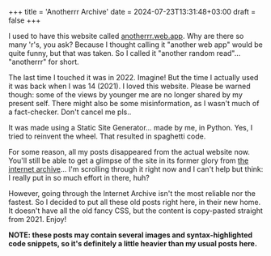 +++
title = 'Anotherrr Archive'
date = 2024-07-23T13:31:48+03:00
draft = false
+++

I used to have this website called [anotherrr.web.app](https://anotherrr.web.app). Why are there so many 'r's, you ask? Because I thought calling it "another web app" would be quite funny, but that was taken. So I called it "another random read"... "anotherrr" for short.

The last time I touched it was in 2022. Imagine! But the time I actually used it was back when I was 14 (2021). I loved this website. Please be warned though: some of the views by younger me are no longer shared by my present self. There might also be some misinformation, as I wasn't much of a fact-checker. Don't cancel me pls.. 

It was made using a Static Site Generator... made by me, in Python. Yes, I tried to reinvent the wheel. That resulted in spaghetti code.

For some reason, all my posts disappeared from the actual website now. You'll still be able to get a glimpse of the site in its former glory from [the internet archive](https://web.archive.org/web/20210823070621/https://anotherrr.web.app/)... I'm scrolling through it right now and I can't help but think: I really put in so much effort in there, huh?

However, going through the Internet Archive isn't the most reliable nor the fastest. So I decided to put all these old posts right here, in their new home. It doesn't have all the old fancy CSS, but the content is copy-pasted straight from 2021. Enjoy!

**NOTE: these posts may contain several images and syntax-highlighted code snippets, so it's definitely a little heavier than my usual posts here.**
